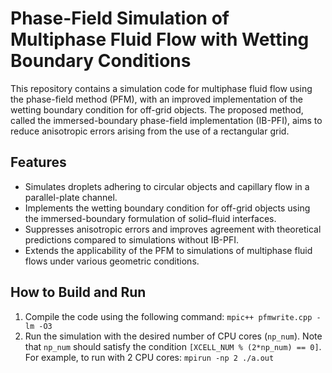 # Phase-Field Simulation of Multiphase Fluid Flow with Wetting Boundary Conditions

This repository contains a simulation code for multiphase fluid flow using the phase-field method (PFM), with an improved implementation of the wetting boundary condition for off-grid objects. The proposed method, called the immersed-boundary phase-field implementation (IB-PFI), aims to reduce anisotropic errors arising from the use of a rectangular grid.

## Features

- Simulates droplets adhering to circular objects and capillary flow in a parallel-plate channel.
- Implements the wetting boundary condition for off-grid objects using the immersed-boundary formulation of solid–fluid interfaces.
- Suppresses anisotropic errors and improves agreement with theoretical predictions compared to simulations without IB-PFI.
- Extends the applicability of the PFM to simulations of multiphase fluid flows under various geometric conditions.

## How to Build and Run

1. Compile the code using the following command:
   `mpic++ pfmwrite.cpp -lm -O3`
3. Run the simulation with the desired number of CPU cores (`np_num`). Note that `np_num` should satisfy the condition `[XCELL_NUM % (2*np_num) == 0]`. For example, to run with 2 CPU cores:
`mpirun -np 2 ./a.out`
